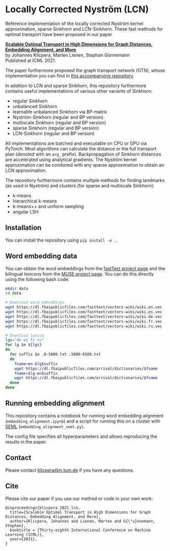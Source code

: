 # Locally Corrected Nyström  (LCN)

Reference implementation of the locally corrected Nyström kernel approximation, sparse Sinkhorn and LCN-Sinkhorn. These fast methods for optimal transport have been proposed in our paper 

**[Scalable Optimal Transport in High Dimensions for Graph Distances, Embedding Alignment, and More](https://www.daml.in.tum.de/lcn)**   
by Johannes Klicpera, Marten Lienen, Stephan Günnemann  
Published at ICML 2021.

The paper furthermore proposed the graph transport network (GTN), whose implementation you can find in [this accompanying repository](https://github.com/klicperajo/gtn).

In addition to LCN and sparse Sinkhorn, this repository furthermore contains useful implementations of various other variants of Sinkhorn:
- regular Sinkhorn
- unbalanced Sinkhorn
- learnable unbalanced Sinkhorn via BP-matrix
- Nyström-Sinkhorn (regular and BP version)
- multiscale Sinkhorn (regular and BP version)
- sparse Sinkhorn (regular and BP version)
- LCN-Sinkhorn (regular and BP version)

All implementations are batched and executable on CPU or GPU via PyTorch. Most algorithms can calculate the distance or the full transport plan (denoted with an `arg_` prefix).
Backpropagation of Sinkhorn distances are accelerated using analytical gradients. The Nyström kernel approximation can be combined with any sparse approximation to obtain an LCN approximation.

The repository furthermore contains multiple methods for finding landmarks (as used in Nyström) and clusters (for sparse and multiscale Sinkhorn):
- k-means
- hierarchical k-means
- k-means++ and uniform sampling
- angular LSH

## Installation
You can install the repository using `pip install -e .`.

## Word embedding data
You can obtain the word embeddings from the [fastText project page](https://fasttext.cc/) and the bilingual lexicons from the [MUSE project page](https://github.com/facebookresearch/MUSE). You can do this directly using the following bash code:
```bash
mkdir data
cd data

# Download word embeddings
wget https://dl.fbaipublicfiles.com/fasttext/vectors-wiki/wiki.en.vec
wget https://dl.fbaipublicfiles.com/fasttext/vectors-wiki/wiki.es.vec
wget https://dl.fbaipublicfiles.com/fasttext/vectors-wiki/wiki.de.vec
wget https://dl.fbaipublicfiles.com/fasttext/vectors-wiki/wiki.fr.vec
wget https://dl.fbaipublicfiles.com/fasttext/vectors-wiki/wiki.ru.vec

# Download lexica
lgs="de es fr ru"
for lg in ${lgs}
do
  for suffix in .0-5000.txt .5000-6500.txt
  do
    fname=en-$lg$suffix
    wget https://dl.fbaipublicfiles.com/arrival/dictionaries/$fname
    fname=$lg-en$suffix
    wget https://dl.fbaipublicfiles.com/arrival/dictionaries/$fname
  done
done
```

## Running embedding alignment
This repository contains a notebook for running word embedding alignment (`embedding_alignment.ipynb`) and a script for running this on a cluster with [SEML](https://github.com/TUM-DAML/seml) (`embedding_alignment_seml.py`).

The config file specifies all hyperparameters and allows reproducing the results in the paper.

## Contact
Please contact klicpera@in.tum.de if you have any questions.

## Cite
Please cite our paper if you use our method or code in your own work:

```
@inproceedings{klicpera_2021_lcn,
  title={Scalable Optimal Transport in High Dimensions for Graph Distances, Embedding Alignment, and More},
  author={Klicpera, Johannes and Lienen, Marten and G{\"u}nnemann, Stephan},
  booktitle = {Thirty-eighth International Conference on Machine Learning (ICML)},
  year={2021},
}
```
